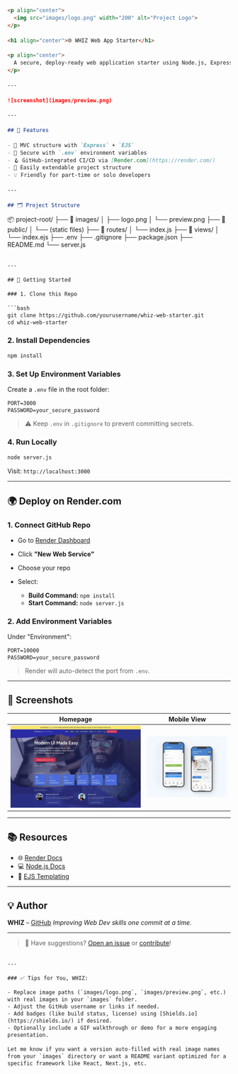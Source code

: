 

```markdown
<p align="center">
  <img src="images/logo.png" width="200" alt="Project Logo">
</p>

<h1 align="center">🌐 WHIZ Web App Starter</h1>

<p align="center">
  A secure, deploy-ready web application starter using Node.js, Express, and EJS templating.
</p>

---

![screenshot](images/preview.png)

---

## 🚀 Features

- 🧱 MVC structure with `Express` + `EJS`
- 🔐 Secure with `.env` environment variables
- 🪝 GitHub-integrated CI/CD via [Render.com](https://render.com/)
- 🧩 Easily extendable project structure
- 💡 Friendly for part-time or solo developers

---

## 🗂️ Project Structure

```

📦 project-root/
├── 📁 images/
│   ├── logo.png
│   └── preview\.png
├── 📁 public/
│   └── (static files)
├── 📁 routes/
│   └── index.js
├── 📁 views/
│   └── index.ejs
├── .env
├── .gitignore
├── package.json
├── README.md
└── server.js

````

---

## 🔧 Getting Started

### 1. Clone this Repo

```bash
git clone https://github.com/yourusername/whiz-web-starter.git
cd whiz-web-starter
````

### 2. Install Dependencies

```bash
npm install
```

### 3. Set Up Environment Variables

Create a `.env` file in the root folder:

```env
PORT=3000
PASSWORD=your_secure_password
```

> ⚠️ Keep `.env` in `.gitignore` to prevent committing secrets.

### 4. Run Locally

```bash
node server.js
```

Visit: `http://localhost:3000`

---

## 🌍 Deploy on Render.com

### 1. Connect GitHub Repo

* Go to [Render Dashboard](https://render.com/)
* Click **"New Web Service"**
* Choose your repo
* Select:

  * **Build Command:** `npm install`
  * **Start Command:** `node server.js`

### 2. Add Environment Variables

Under "Environment":

```env
PORT=10000
PASSWORD=your_secure_password
```

> Render will auto-detect the port from `.env`.

---

## 📸 Screenshots

| Homepage                 | Mobile View                  |
| ------------------------ | ---------------------------- |
| ![Home](images/home.png) | ![Mobile](images/mobile.png) |

---

## 📚 Resources

* 🌐 [Render Docs](https://render.com/docs)
* 💻 [Node.js Docs](https://nodejs.org/en/docs)
* 🎨 [EJS Templating](https://ejs.co/)

---

## 💡 Author

**WHIZ** – [GitHub](https://github.com/yourusername)
*Improving Web Dev skills one commit at a time.*

---

> 💬 Have suggestions? [Open an issue](https://github.com/yourusername/whiz-web-starter/issues) or [contribute](CONTRIBUTING.md)!

```

---

### ✅ Tips for You, WHIZ:

- Replace image paths (`images/logo.png`, `images/preview.png`, etc.) with real images in your `images` folder.
- Adjust the GitHub username or links if needed.
- Add badges (like build status, license) using [Shields.io](https://shields.io/) if desired.
- Optionally include a GIF walkthrough or demo for a more engaging presentation.

Let me know if you want a version auto-filled with real image names from your `images` directory or want a README variant optimized for a specific framework like React, Next.js, etc.
```
